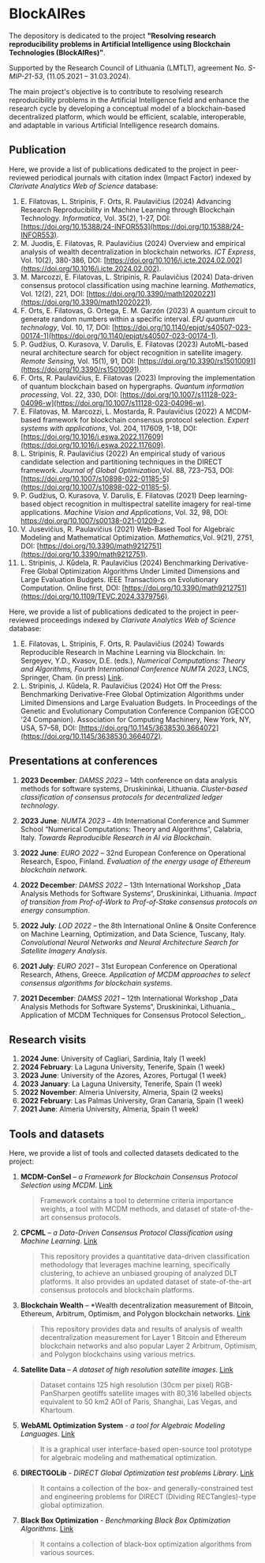 # BlockAIRes
The depository is dedicated to the project **"Resolving research reproducibility problems in Artificial Intelligence using Blockchain Technologies (BlockAIRes)"**.

Supported by the Research Council of Lithuania (LMTLT), agreement No. *S-MIP-21-53*, (11.05.2021 – 31.03.2024).

The main project's objective is to contribute to resolving research reproducibility problems in the Artificial Intelligence field and enhance the research cycle by developing a conceptual model of a blockchain-based decentralized platform, which would be efficient, scalable, interoperable, and adaptable in various Artificial Intelligence research domains.

## Publication
Here, we provide a list of publications dedicated to the project in peer-reviewed periodical journals with citation index (Impact Factor) indexed by *Clarivate Analytics Web of Science* database: 
1)	E. Filatovas, L. Stripinis, F. Orts, R. Paulavičius (2024) Advancing Research Reproducibility in Machine Learning through Blockchain Technology. _Informatica_,  Vol. 35(2), 1-27, DOI: [https://doi.org/10.15388/24-INFOR553](https://doi.org/10.15388/24-INFOR553).
2)	M. Juodis, E. Filatovas, R. Paulavičius (2024) Overview and empirical analysis of wealth decentralization in blockchain networks. _ICT Express_, Vol. 10(2), 380-386, DOI: [https://doi.org/10.1016/j.icte.2024.02.002](https://doi.org/10.1016/j.icte.2024.02.002).
3)	M. Marcozzi, E. Filatovas, L. Stripinis, R. Paulavičius (2024) Data-driven consensus protocol classification using machine learning. _Mathematics_, Vol. 12(2), 221, DOI: [https://doi.org/10.3390/math12020221](https://doi.org/10.3390/math12020221).
4)	F. Orts, E. Filatovas, G. Ortega, E. M. Garzón (2023) A quantum circuit to generate random numbers within a specific interval. _EPJ quantum technology_, Vol. 10, 17, DOI:  [https://doi.org/10.1140/epjqt/s40507-023-00174-1](https://doi.org/10.1140/epjqt/s40507-023-00174-1).
5)	P. Gudžius, O. Kurasova, V. Darulis, E. Filatovas (2023) AutoML-based neural architecture search for object recognition in satellite imagery. _Remote Sensing_, Vol. 15(1), 91, DOI: [https://doi.org/10.3390/rs15010091](https://doi.org/10.3390/rs15010091).
6)	F. Orts, R. Paulavičius, E. Filatovas (2023) Improving the implementation of quantum blockchain based on hypergraphs. _Quantum information processing_, Vol. 22, 330, DOI:  [https://doi.org/10.1007/s11128-023-04096-w](https://doi.org/10.1007/s11128-023-04096-w).
7)	E. Filatovas, M. Marcozzi, L. Mostarda, R. Paulavičius (2022) A MCDM-based framework for blockchain consensus protocol selection. _Expert systems with applications_, Vol. 204, 117609, 1-18, DOI: [https://doi.org/10.1016/j.eswa.2022.117609](https://doi.org/10.1016/j.eswa.2022.117609).
8)	L. Stripinis, R. Paulavičius (2022) An empirical study of various candidate selection and partitioning techniques in the DIRECT framework. *Journal of Global Optimization*,Vol. 88, 723–753, DOI: [https://doi.org/10.1007/s10898-022-01185-5](https://doi.org/10.1007/s10898-022-01185-5).
9)	P. Gudžius, O. Kurasova, V. Darulis, E. Filatovas (2021) Deep learning-based object recognition in multispectral satellite imagery for real-time applications. _Machine Vision and Applications_, Vol. 32, 98, DOI: https://doi.org/10.1007/s00138-021-01209-2.
10)	V. Jusevičius, R. Paulavičius (2021) Web-Based Tool for Algebraic Modeling and Mathematical Optimization. *Mathematics*,Vol. 9(21), 2751, DOI: [https://doi.org/10.3390/math9212751](https://doi.org/10.3390/math9212751).
11)	L. Stripinis, J. Kůdela, R. Paulavičius (2024) Benchmarking Derivative-Free Global Optimization Algorithms Under Limited Dimensions and Large Evaluation Budgets. IEEE Transactions on Evolutionary Computation. Online first, DOI: [https://doi.org/10.3390/math9212751](https://doi.org/10.1109/TEVC.2024.3379756). 

Here, we provide a list of publications dedicated to the project in peer-reviewed proceedings indexed by *Clarivate Analytics Web of Science* database:
1)	E. Filatovas, L. Stripinis, F. Orts, R. Paulavičius (2024) Towards Reproducible Research in Machine Learning via Blockchain. In: Sergeyev, Y.D., Kvasov, D.E. (eds.), *Numerical Computations: Theory and Algorithms, Fourth International Conference NUMTA 2023*, LNCS, Springer, Cham. (in press) [Link](bit.ly/4aLNsEp1).
2)	L. Stripinis, J. Kůdela, R. Paulavičius (2024) Hot Off the Press: Benchmarking Derivative-Free Global Optimization Algorithms under Limited Dimensions and Large Evaluation Budgets. In Proceedings of the Genetic and Evolutionary Computation Conference Companion (GECCO '24 Companion). Association for Computing Machinery, New York, NY, USA, 57–58, DOI: [https://doi.org/10.1145/3638530.3664072](https://doi.org/10.1145/3638530.3664072). 

## Presentations at conferences

1) **2023 December**: _DAMSS 2023_ – 14th conference on data analysis methods for software systems, Druskininkai, Lithuania. _Cluster-based classification of consensus protocols for decentralized ledger technology_.

2) **2023 June**: _NUMTA 2023_ –  4th International Conference and Summer School “Numerical Computations: Theory and Algorithms”, Calabria, Italy. _Towards Reproducible Research in AI via Blockchain_. 

3) **2022 June**: _EURO 2022_ – 32nd European Conference on Operational Research, Espoo, Finland. _Evaluation of the energy usage of Ethereum blockchain network_.

4) **2022 December**: _DAMSS 2022_ – 13th International Workshop „Data Analysis Methods for Software Systems“, Druskininkai, Lithuania. _Impact of transition from Prof-of-Work to Prof-of-Stake consensus protocols on energy consumption_.

5) **2022 July**: _LOD 2022_ –  the 8th International Online & Onsite Conference on Machine Learning, Optimization, and Data Science, Tuscany, Italy. _Convolutional Neural Networks and Neural Architecture Search for Satellite Imagery Analysis_.

6) **2021 July**: _EURO 2021_ – 31st European Conference on Operational Research, Athens, Greece. _Application of MCDM approaches to select consensus algorithms for blockchain systems_.

7) **2021 December**: _DAMSS 2021_ – 12th International Workshop „Data Analysis Methods for Software Systems“, Druskininkai, Lithuania._ Application of MCDM Techniques for Consensus Protocol Selection_.

## Research visits
1) **2024 June**: University of Cagliari, Sardinia, Italy (1 week)
2) **2024 February**:  La Laguna University, Tenerife, Spain (1 week)
3) **2023 June**: University of the Azores, Azores, Portugal (1 week)
4) **2023 January**: La Laguna University, Tenerife, Spain (1 week)
5) **2022 November**: Almeria University, Almeria, Spain (2 weeks)
6) **2022 February**: Las Palmas University, Gran Canaria, Spain (1 week)
7) **2021 June**:  Almeria University, Almeria, Spain (1 week)


## Tools and datasets
Here, we provide a list of tools and collected datasets dedicated to the project:
1) **MCDM-ConSel** – *a Framework for Blockchain Consensus Protocol Selection using MCDM*. [Link](https://github.com/blockchain-group/MCDM-ConSel)
    >Framework contains a tool to determine criteria importance weights, a tool with MCDM methods, and dataset of state-of-the-art consensus protocols.
    
2) **CPCML** – *a Data-Driven Consensus Protocol Classification using Machine Learning*. [Link](https://github.com/blockchain-group/CPCML)
    >This repository provides a quantitative data-driven classification methodology that leverages machine learning, specifically clustering, to achieve an unbiased grouping of analyzed DLT platforms. It also provides an updated dataset of state-of-the-art consensus protocols and blockchain platforms.
    
3) **Blockchain Wealth** – *Wealth decentralization measurement of Bitcoin, Ethereum, Arbitrum, Optimism, and Polygon blockchain networks. [Link](https://github.com/blockchain-group/CPCM)
    >This repository provides  data and results of analysis of wealth decentralization measurement for Layer 1 Bitcoin and Ethereum blockchain networks and also popular Layer 2 Arbitrum, Optimism, and Polygon blockchains using various metrics.
    
4) **Satellite Data** – *A dataset of high resolution satellite images*. [Link](https://github.com/VUDataScience/Deep-learning-based-object-recognition-in-multispectral-satellite-imagery-for-real-time-applicatio) 
    >Dataset contains 125 high resolution (30cm per pixel) RGB-PanSharpen geotiffs satellite images with 80,316 labelled objects equivalent to 50 km2 AOI of Paris, Shanghai, Las Vegas, and Khartoum.

5)  **WebAML Optimization System** - *a tool for Algebraic Modeling Languages*.  [Link](https://zenodo.org/record/5500339#.Y1D8ZnZByUk)
     >It is a graphical user interface-based open-source tool prototype for algebraic modeling and mathematical optimization.

6) **DIRECTGOLib** - *DIRECT Global Optimization test problems Library*. [Link](https://github.com/blockchain-group/DIRECTGOLib/tree/v1.1)
      > It contains a collection of the box- and generally-constrained test and engineering problems for DIRECT (DIviding RECTangles)-type global optimization.
      
7) **Black Box Optimization** - *Benchmarking Black Box Optimization Algorithms*. [Link](https://github.com/JakubKudela89/Benchmarking_Black_Box_Optimization_Algorithms)
      > It contains a collection of black-box optimization algorithms from various sources.
      
